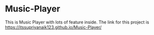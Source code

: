 # Music-Player

This is Music Player with lots of feature inside.
The link for this project is https://itssupriyanaik123.github.io/Music-Player/
